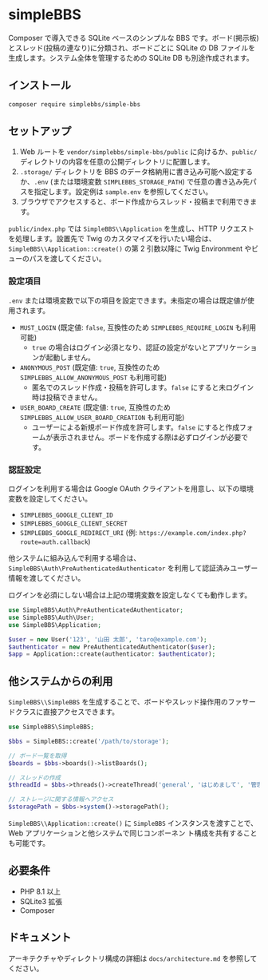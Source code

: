 # simpleBBS

Composer で導入できる SQLite ベースのシンプルな BBS です。ボード(掲示板)とスレッド(投稿の連なり)に分類され、ボードごとに SQLite
の DB ファイルを生成します。システム全体を管理するための SQLite DB も別途作成されます。

## インストール

```bash
composer require simplebbs/simple-bbs
```

## セットアップ
1. Web ルートを `vendor/simplebbs/simple-bbs/public` に向けるか、`public/` ディレクトリの内容を任意の公開ディレクトリに配置します。
2. `.storage/` ディレクトリを BBS のデータ格納用に書き込み可能へ設定するか、`.env` (または環境変数 `SIMPLEBBS_STORAGE_PATH`) で任意の書き込み先パスを指定します。設定例は `sample.env` を参照してください。
3. ブラウザでアクセスすると、ボード作成からスレッド・投稿まで利用できます。

`public/index.php` では `SimpleBBS\\Application` を生成し、HTTP リクエストを処理します。設置先で Twig のカスタマイズを行いたい場合は、
`SimpleBBS\\Application::create()` の第 2 引数以降に Twig Environment やビューのパスを渡してください。

### 設定項目

`.env` または環境変数で以下の項目を設定できます。未指定の場合は既定値が使用されます。

- `MUST_LOGIN` (既定値: `false`, 互換性のため `SIMPLEBBS_REQUIRE_LOGIN` も利用可能)
  - `true` の場合はログイン必須となり、認証の設定がないとアプリケーションが起動しません。
- `ANONYMOUS_POST` (既定値: `true`, 互換性のため `SIMPLEBBS_ALLOW_ANONYMOUS_POST` も利用可能)
  - 匿名でのスレッド作成・投稿を許可します。`false` にすると未ログイン時は投稿できません。
- `USER_BOARD_CREATE` (既定値: `true`, 互換性のため `SIMPLEBBS_ALLOW_USER_BOARD_CREATION` も利用可能)
  - ユーザーによる新規ボード作成を許可します。`false` にすると作成フォームが表示されません。ボードを作成する際は必ずログインが必要です。

### 認証設定

ログインを利用する場合は Google OAuth クライアントを用意し、以下の環境変数を設定してください。

- `SIMPLEBBS_GOOGLE_CLIENT_ID`
- `SIMPLEBBS_GOOGLE_CLIENT_SECRET`
- `SIMPLEBBS_GOOGLE_REDIRECT_URI` (例: `https://example.com/index.php?route=auth.callback`)

他システムに組み込んで利用する場合は、`SimpleBBS\Auth\PreAuthenticatedAuthenticator` を利用して認証済みユーザー情報を渡してください。

ログインを必須にしない場合は上記の環境変数を設定しなくても動作します。

```php
use SimpleBBS\Auth\PreAuthenticatedAuthenticator;
use SimpleBBS\Auth\User;
use SimpleBBS\Application;

$user = new User('123', '山田 太郎', 'taro@example.com');
$authenticator = new PreAuthenticatedAuthenticator($user);
$app = Application::create(authenticator: $authenticator);
```

## 他システムからの利用

`SimpleBBS\\SimpleBBS` を生成することで、ボードやスレッド操作用のファサードクラスに直接アクセスできます。

```php
use SimpleBBS\SimpleBBS;

$bbs = SimpleBBS::create('/path/to/storage');

// ボード一覧を取得
$boards = $bbs->boards()->listBoards();

// スレッドの作成
$threadId = $bbs->threads()->createThread('general', 'はじめまして', '管理人', 'よろしくお願いします。');

// ストレージに関する情報へアクセス
$storagePath = $bbs->system()->storagePath();
```

`SimpleBBS\\Application::create()` に `SimpleBBS` インスタンスを渡すことで、Web アプリケーションと他システムで同じコンポーネン
ト構成を共有することも可能です。

## 必要条件
- PHP 8.1 以上
- SQLite3 拡張
- Composer

## ドキュメント
アーキテクチャやディレクトリ構成の詳細は `docs/architecture.md` を参照してください。
